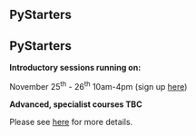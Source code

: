 ## PyStarters

## PyStarters

**Introductory sessions running on:**

November 25<sup>th</sup>  - 26<sup>th</sup> 10am-4pm (sign up [here](https://www.eventbrite.com/e/pystarters-introduction-tickets-73803073981))

**Advanced, specialist courses TBC**

Please see [here](https://sainsburywellcomecentre.github.io/pystarters/) for more details.


